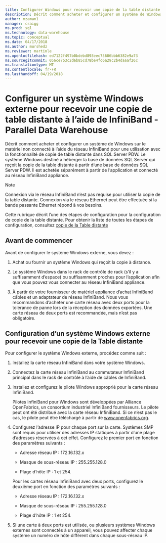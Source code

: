 ```yaml
---
title: Configurer Windows pour recevoir une copie de la table distante - Parallel Data Warehouse | Documents Microsoft
description: Décrit comment acheter et configurer un système de Windows sur le matériel non connecté à l’aide du réseau InfiniBand pour une utilisation avec la fonctionnalité de copie de table distante dans Parallel Data Warehouse. Le système Windows destiné à héberger la base de données SQL Server qui reçoit la copie de la table distante à partir d’une base de données SQL Server PDW. Il est achetée séparément à partir de l’application et connecté au réseau InfiniBand appliance.
author: mzaman1
manager: craigg
ms.prod: sql
ms.technology: data-warehouse
ms.topic: conceptual
ms.date: 04/17/2018
ms.author: murshedz
ms.reviewer: martinle
ms.openlocfilehash: ed7122f497b0bdebd893eec75606bbb6382e9a73
ms.sourcegitcommit: 056ce753c2d6b85cd78be4fc6a29c2b4daaaf26c
ms.translationtype: MT
ms.contentlocale: fr-FR
ms.lasthandoff: 04/19/2018
---
```

# <a name="configure-an-external-windows-system-to-receive-remote-table-copies-using-infiniband---parallel-data-warehouse"></a>Configurer un système Windows externe pour recevoir une copie de table distante à l’aide de InfiniBand - Parallel Data Warehouse
Décrit comment acheter et configurer un système de Windows sur le matériel non connecté à l’aide du réseau InfiniBand pour une utilisation avec la fonctionnalité de copie de table distante dans SQL Server PDW. Le système Windows destiné à héberger la base de données SQL Server qui reçoit la copie de la table distante à partir d’une base de données SQL Server PDW. Il est achetée séparément à partir de l’application et connecté au réseau InfiniBand appliance.  
  
> [!NOTE]  
> Connexion via le réseau InfiniBand n’est pas requise pour utiliser la copie de la table distante. Connexion via le réseau Ethernet peut être effectuée si la bande passante Ethernet répond à vos besoins.  
  
Cette rubrique décrit l’une des étapes de configuration pour la configuration de copie de la table distante. Pour obtenir la liste de toutes les étapes de configuration, consultez [copie de la Table distante](remote-table-copy.md)  
  
## <a name="before-you-begin"></a>Avant de commencer  
Avant de configurer le système Windows externe, vous devez :  
  
1.  Achat ou fournir un système Windows qui reçoit la copie à distance.  
  
2.  Le système Windows dans le rack de contrôle de rack (s’il y a suffisamment d’espace) ou suffisamment proches pour l’application afin que vous pouvez vous connecter au réseau InfiniBand appliance.  
  
3.  À partir de votre fournisseur de matériel appliance d’achat InfiniBand câbles et un adaptateur de réseau InfiniBand. Nous vous recommandons d’acheter une carte réseau avec deux ports pour la tolérance de panne lors de la réception des données exportées. Une carte réseau de deux ports est recommandée, mais n’est pas obligatoire.  
  
## <a name="HowToWindows"></a>Configuration d’un système Windows externe pour recevoir une copie de la Table distante  
Pour configurer le système Windows externe, procédez comme suit :  
  
1.  Installez la carte réseau InfiniBand dans votre système Windows.  
  
2.  Connectez la carte réseau InfiniBand au commutateur InfiniBand principal dans le rack de contrôle à l’aide de câbles de InfiniBand.  
  
3.  Installez et configurez le pilote Windows approprié pour la carte réseau InfiniBand.  
  
    Pilotes InfiniBand pour Windows sont développées par Alliance OpenFabrics, un consortium industriel InfiniBand fournisseurs.  Le pilote peut ont été distribué avec la carte réseau InfiniBand. Si ce n’est pas le cas, le pilote peut être téléchargé à partir de www.openfabrics.org.  
  
4.  Configurez l’adresse IP pour chaque port sur la carte. Systèmes SMP sont requis pour utiliser des adresses IP statiques à partir d’une plage d’adresses réservées à cet effet. Configurez le premier port en fonction des paramètres suivants :  
  
    -   Adresse réseau IP : 172.16.132.x  
  
    -   Masque de sous-réseau IP : 255.255.128.0  
  
    -   Plage d’hôte IP : 1 et 254.  
  
    Pour les cartes réseau InfiniBand avec deux ports, configurez le deuxième port en fonction des paramètres suivants :  
  
    -   Adresse réseau IP : 172.16.132.x  
  
    -   Masque de sous-réseau IP : 255.255.128.0  
  
    -   Plage d’hôte IP : 1 et 254.  
  
5.  Si une carte à deux ports est utilisée, ou plusieurs systèmes Windows externes sont connectés à un appareil, vous pouvez affecter chaque système un numéro de hôte différent dans chaque sous-réseau IP.  
  
<!-- MISSING LINKS 
## See Also  
[Common Metadata Query Examples &#40;SQL Server PDW&#41;](../sqlpdw/common-metadata-query-examples-sql-server-pdw.md)  
-->
  
